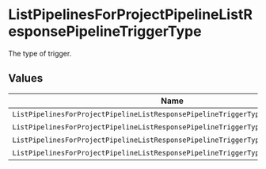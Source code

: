 # ListPipelinesForProjectPipelineListResponsePipelineTriggerType

The type of trigger.


## Values

| Name                                                                              | Value                                                                             |
| --------------------------------------------------------------------------------- | --------------------------------------------------------------------------------- |
| `ListPipelinesForProjectPipelineListResponsePipelineTriggerTypeScheduledPipeline` | scheduled_pipeline                                                                |
| `ListPipelinesForProjectPipelineListResponsePipelineTriggerTypeExplicit`          | explicit                                                                          |
| `ListPipelinesForProjectPipelineListResponsePipelineTriggerTypeAPI`               | api                                                                               |
| `ListPipelinesForProjectPipelineListResponsePipelineTriggerTypeWebhook`           | webhook                                                                           |